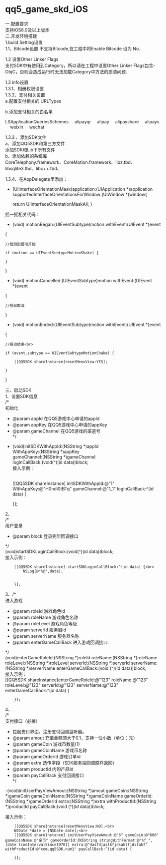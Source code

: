 # qq5_game_skd_iOS
一.配置要求<br>
支持iOS8.0及以上版本<br>
二.开发环境搭建<br>
1.build Setting设置<br>
1.1、Bitcode设置 不支持Bitcode,在工程中将Enable Bitcode 设为 No.<br>

1.2 设置Other Linker Flags<br>
支付SDK中有使用到Category，所以请在工程中设置Other Linker Flags包含-ObjC，否则会造成运行时无法加载Category中方法的崩溃问题.<br>




1.3 info设置<br>
1.3.1、相册权限设置<br>
1.3.2、支付相关设置<br>
a.配置支付相关的 URLTypes<br>


b.添加支付相关的白名单<br>

<key>LSApplicationQueriesSchemes</key>
<array>
    <string>alipayqr</string>
    <string>alipay</string>
    <string>alipayshare</string>
    <string>alipays</string>
    <string>weixin</string>
    <string>wechat</string>
</array><br>








1.3.3 、添加SDK文件<br>
a、添加QQ5SDK和第三方文件<br>
添加SDK和Lib下所有文件<br>
b、添加依赖的系统库<br>
CoreTelephony.framework、CoreMotion.framework、libz.tbd、libsqlite3.tbd、libc++.tbd、<br>

1.3.4、在AppDelegate里添加：<br>
- (UIInterfaceOrientationMask)application:(UIApplication *)application supportedInterfaceOrientationsForWindow:(UIWindow *)window{<br>
    
    return UIInterfaceOrientationMaskAll;
}<br>



摇一摇相关代码：<br>
- (void) motionBegan:(UIEventSubtype)motion withEvent:(UIEvent *)event<br>

{<br>
    
    //检测到摇动开始
    
    if (motion == UIEventSubtypeMotionShake) {
        
    }
    
}<br>

- (void) motionCancelled:(UIEventSubtype)motion withEvent:(UIEvent *)event<br>

{<br>
    
    //摇动取消
    
}<br>

- (void) motionEnded:(UIEventSubtype)motion withEvent:(UIEvent *)event<br>

{<br>
    
    //摇动结束<br>
    
    if (event.subtype == UIEventSubtypeMotionShake) {
        
        [[QQ5SDK shareInstance]resetMenuView:YES];
        
    }
    
}<br>

三、启动SDK<br>
1、设置SDK信息<br>
/*<br>
 初始化<br>
 * @param appId 在QQ5游戏中心申请的appId<br>
 * @param appKey 在QQ5游戏中心申请的appKey<br>
 * @param gameChannel 在QQ5游戏的渠道号<br>
 */<br>

- (void)initSDKWithAppId:(NSString *)appId<br>
              WithAppKey:(NSString *)appKey<br>
             gameChannel:(NSString *)gameChannel<br>
           loginCallBack:(void(^)(id data))block;<br>
接入示例：<br><br>

    [[QQ5SDK shareInstance] initSDKWithAppId:@"1" WithAppKey:@"H0ndi0tBTq" gameChannel:@"1_1" loginCallBack:^(id data) {
        

    }];

2、<br>
/*<br>
 用户登录<br>
 * @param block 登录完毕回调接口<br>
 
 */<br>
(void)startSDKLoginCallBlock:(void(^)(id data))block;<br>
接入示例：<br>

        [[QQ5SDK shareInstance] startSDKLoginCallBlock:^(id data) {<br>
            NSLog(@"%@",data);


        }];

3、/*<br>
 进入游戏<br>
 * @param roleId 游戏角色id<br>
 * @param roleName 游戏角色名称<br>
 * @param roleLevel 游戏角色等级<br>
 * @param serverId 服务器id<br>
 * @param serverName 服务器名称<br>
 * @param enterGameCallBack 进入游戏回调接口<br>
 
 */<br>
(void)enterGameRoleId:(NSString *)roleId roleName:(NSString *)roleName roleLevel:(NSString *)roleLevel serverId:(NSString *)serverId serverName:(NSString *)serverName enterGameCallBack:(void (^)(id data))block;<br>
接入示例：<br>
        [[QQ5SDK shareInstance]enterGameRoleId:@"123" roleName:@"123" roleLevel:@"123" serverId:@"123" serverName:@"123" enterGameCallBack:^(id data) {


        }];

4、<br>
/*<br>
 支付接口（必接）<br>
 * 拉起支付界面，注册支付回调监听器。<br>
 * @param amout 充值金额须大于0.1，支持一位小数（单位：元）<br>
 * @param gameCoin 游戏币数量(1)<br>
 * @param gameCoinName 游戏币名称<br>
 * @param gameOrderId 游戏订单id<br>
 * @param extra 透传字段（SDK服务端回调原样返回）<br>
 * @param productId 内购产品Id<br>
 * @param payCallBack 支付回调接口<br>
 */<br>


-(void)initUserPayViewAmout:(NSString *)amout gameCoin:(NSString *)gameCoin gameCoinName:(NSString *)gameCoinName gameOrderId:(NSString *)gameOrderId extra:(NSString *)extra withProductId:(NSString *)productId payCallBack:(void (^)(id data))block;

接入示例：<br>

        [[QQ5SDK shareInstance]resetMenuView:NO];<br>
        NSDate *date = [NSDate date];<br>
        [[QQ5SDK shareInstance] initUserPayViewAmout:@"6" gameCoin:@"600" gameCoinName:@"金币" gameOrderId:[NSString stringWithFormat:@"%f_",[date timeIntervalSince1970]] extra:@"dasfdjaslkfjdsaklfjdslakf" withProductId:@"com.qq5SDK.num1" payCallBack:^(id data) {

        }];
